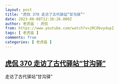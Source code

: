```yaml
---
layout: post
title: "虎侃 370 走访了古代驿站“甘沟驿”"
date: 2023-06-08T12:36:26.000Z
author: 老虎庙 · 虎侃
from: https://www.youtube.com/watch?v=jRCObvydupI
tags: [ 老虎庙 ]
comments: True
categories: [ 老虎庙 ]
---
```

<!--1686227786000-->
[虎侃 370 走访了古代驿站“甘沟驿”](https://www.youtube.com/watch?v=jRCObvydupI)
------

<div>
走访了古代驿站“甘沟驿”
</div>
